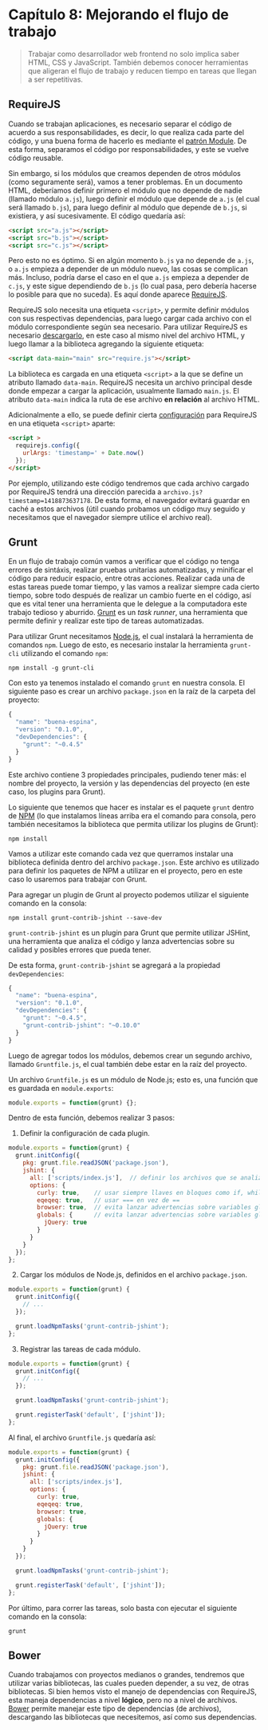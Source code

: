 # Capítulo 8: Mejorando el flujo de trabajo

> Trabajar como desarrollador web frontend no solo implica saber HTML, CSS y JavaScript. También debemos conocer herramientas que aligeran el flujo de trabajo y reducen tiempo en tareas que llegan a ser repetitivas.

## RequireJS

Cuando se trabajan aplicaciones, es necesario separar el código de acuerdo a sus responsabilidades, es decir, lo que realiza cada parte del código, y una buena forma de hacerlo es mediante el [patrón Module](2-funciones#module). De esta forma, separamos el código por responsabilidades, y este se vuelve código reusable.

Sin embargo, si los módulos que creamos dependen de otros módulos (como seguramente será), vamos a tener problemas. En un documento HTML, deberíamos definir primero el módulo que no depende de nadie (llamado módulo `a.js`), luego definir el módulo que depende de `a.js` (el cual será llamado `b.js`), para luego definir al módulo que depende de `b.js`, si existiera, y así sucesivamente. El código quedaría así:

```html
<script src="a.js"></script>
<script src="b.js"></script>
<script src="c.js"></script>
```

Pero esto no es óptimo. Si en algún momento `b.js` ya no depende de `a.js`, o `a.js` empieza a depender de un módulo nuevo, las cosas se complican más. Incluso, podría darse el caso en el que `a.js` empieza a depender de `c.js`, y este sigue dependiendo de `b.js` (lo cual pasa, pero debería hacerse lo posible para que no suceda). Es aquí donde aparece [RequireJS](http://requirejs.org/).

RequireJS solo necesita una etiqueta `<script>`, y permite definir módulos con sus respectivas dependencias, para luego cargar cada archivo con el módulo correspondiente según sea necesario. Para utilizar RequireJS es necesario [descargarlo](http://requirejs.org/docs/download.html#requirejs), en este caso al mismo nivel del archivo HTML, y luego llamar a la biblioteca agregando la siguiente etiqueta:

```html
<script data-main="main" src="require.js"></script>
```

La biblioteca es cargada en una etiqueta `<script>` a la que se define un atributo llamado `data-main`. RequireJS necesita un archivo principal desde donde empezar a cargar la aplicación, usualmente llamado `main.js`. El atributo `data-main` indica la ruta de ese archivo  __en relación__ al archivo HTML.

Adicionalmente a ello, se puede definir cierta [configuración](http://requirejs.org/docs/api.html#config) para RequireJS en una etiqueta `<script>` aparte:

```html
<script >
  requirejs.config({
    urlArgs: 'timestamp=' + Date.now()
  });
</script>
```

Por ejemplo, utilizando este código tendremos que cada archivo cargado por RequireJS tendrá una dirección parecida a `archivo.js?timestamp=1418873637178`. De esta forma, el navegador evitará guardar en caché a estos archivos (útil cuando probamos un código muy seguido y necesitamos que el navegador siempre utilice el archivo real).

## Grunt

En un flujo de trabajo común vamos a verificar que el código no tenga errores de sintáxis, realizar pruebas unitarias automatizadas, y minificar el código para reducir espacio, entre otras acciones. Realizar cada una de estas tareas puede tomar tiempo, y las vamos a realizar siempre cada cierto tiempo, sobre todo después de realizar un cambio fuerte en el código, así que es vital tener una herramienta que le delegue a la computadora este trabajo tedioso y aburrido. [Grunt](http://gruntjs.com/) es un *task runner*, una herramienta que permite definir y realizar este tipo de tareas automatizadas.

Para utilizar Grunt necesitamos [Node.js](http://nodejs.org/), el cual instalará la herramienta de comandos `npm`. Luego de esto, es necesario instalar la herramienta `grunt-cli` utilizando el comando `npm`:

```
npm install -g grunt-cli
```

Con esto ya tenemos instalado el comando `grunt` en nuestra consola. El siguiente paso es crear un archivo `package.json` en la raíz de la carpeta del proyecto:

```javascript
{
  "name": "buena-espina",
  "version": "0.1.0",
  "devDependencies": {
    "grunt": "~0.4.5"
  }
}
```

Este archivo contiene 3 propiedades principales, pudiendo tener más: el nombre del proyecto, la versión y las dependencias del proyecto (en este caso, los plugins para Grunt).

Lo siguiente que tenemos que hacer es instalar es el paquete `grunt` dentro de [NPM](https://www.npmjs.com) (lo que instalamos líneas arriba era el comando para consola, pero también necesitamos la biblioteca que permita utilizar los plugins de Grunt):

```
npm install
```

Vamos a utilizar este comando cada vez que querramos instalar una biblioteca definida dentro del archivo `package.json`. Este archivo es utilizado para definir los paquetes de NPM a utilizar en el proyecto, pero en este caso lo usaremos para trabajar con Grunt.

Para agregar un plugin de Grunt al proyecto podemos utilizar el siguiente comando en la consola:

```
npm install grunt-contrib-jshint --save-dev
```

`grunt-contrib-jshint` es un plugin para Grunt que permite utilizar JSHint, una herramienta que analiza el código y lanza advertencias sobre su calidad y posibles errores que pueda tener.

De esta forma, `grunt-contrib-jshint` se agregará a la propiedad `devDependencies`:

```javascript
{
  "name": "buena-espina",
  "version": "0.1.0",
  "devDependencies": {
    "grunt": "~0.4.5",
    "grunt-contrib-jshint": "~0.10.0"
  }
}
```

Luego de agregar todos los módulos, debemos crear un segundo archivo, llamado `Gruntfile.js`, el cual también debe estar en la raíz del proyecto.

Un archivo `Gruntfile.js` es un módulo de Node.js; esto es, una función que es guardada en `module.exports`:

```javascript
module.exports = function(grunt) {};
```

Dentro de esta función, debemos realizar 3 pasos:

 1. Definir la configuración de cada plugin.

```javascript
module.exports = function(grunt) {
  grunt.initConfig({
    pkg: grunt.file.readJSON('package.json'),
    jshint: {
      all: ['scripts/index.js'],  // definir los archivos que se analizarán
      options: {
        curly: true,    // usar siempre llaves en bloques como if, while, for
        eqeqeq: true,   // usar === en vez de ==
        browser: true,  // evita lanzar advertencias sobre variables globales relacionadas al navegador
        globals: {      // evita lanzar advertencias sobre variables globales específicas
          jQuery: true
        }
      }
    }
  });
};
```

 2. Cargar los módulos de Node.js, definidos en el archivo `package.json`.

```javascript
module.exports = function(grunt) {
  grunt.initConfig({
    // ...
  });

  grunt.loadNpmTasks('grunt-contrib-jshint');
};
```

 3. Registrar las tareas de cada módulo.

```javascript
module.exports = function(grunt) {
  grunt.initConfig({
    // ...
  });

  grunt.loadNpmTasks('grunt-contrib-jshint');

  grunt.registerTask('default', ['jshint']);
};
```

Al final, el archivo `Gruntfile.js` quedaría así:

```javascript
module.exports = function(grunt) {
  grunt.initConfig({
    pkg: grunt.file.readJSON('package.json'),
    jshint: {
      all: ['scripts/index.js'],
      options: {
        curly: true,
        eqeqeq: true,
        browser: true,
        globals: {
          jQuery: true
        }
      }
    }
  });

  grunt.loadNpmTasks('grunt-contrib-jshint');

  grunt.registerTask('default', ['jshint']);
};
```

Por último, para correr las tareas, solo basta con ejecutar el siguiente comando en la consola:

```
grunt
```

## Bower

Cuando trabajamos con proyectos medianos o grandes, tendremos que utilizar varias bibliotecas, las cuales pueden depender, a su vez, de otras bibliotecas. Si bien hemos visto el manejo de dependencias con RequireJS, esta maneja dependencias a nivel __lógico__, pero no a nivel de archivos. [Bower](http://bower.io/) permite manejar este tipo de dependencias (de archivos), descargando las bibliotecas que necesitemos, así como sus dependencias.